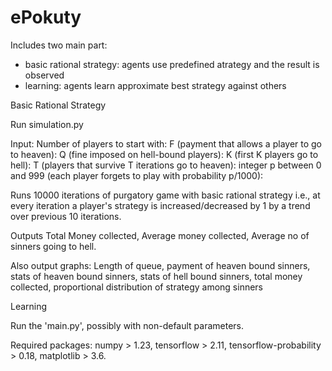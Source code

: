 # ePokuty

Includes two main part:
- basic rational strategy: agents use predefined atrategy and the result is observed
- learning: agents learn approximate best strategy against others


Basic Rational Strategy

Run simulation.py

Input: Number of players to start with: F (payment that allows a player to go to heaven): Q (fine imposed on hell-bound players): K (first K players go to hell): T (players that survive T iterations go to heaven): integer p between 0 and 999 (each player forgets to play with probability p/1000):

Runs 10000 iterations of purgatory game with basic rational strategy i.e., at every iteration a player's strategy is increased/decreased by 1 by a trend over previous 10 iterations.

Outputs Total Money collected, Average money collected, Average no of sinners going to hell.

Also output graphs: Length of queue, payment of heaven bound sinners, stats of heaven bound sinners, stats of hell bound sinners, total money collected, proportional distribution of strategy among sinners


Learning

Run the 'main.py', possibly with non-default parameters.

Required packages: numpy > 1.23, tensorflow > 2.11, tensorflow-probability > 0.18, matplotlib > 3.6.

